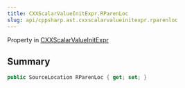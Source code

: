```yaml
---
title: CXXScalarValueInitExpr.RParenLoc
slug: api/cppsharp.ast.cxxscalarvalueinitexpr.rparenloc
---
```

Property in [CXXScalarValueInitExpr](/api/cppsharp/ast/cxxscalarvalueinitexpr)

## Summary



```csharp
public SourceLocation RParenLoc { get; set; }
```

